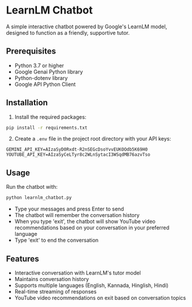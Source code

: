 # LearnLM Chatbot

A simple interactive chatbot powered by Google's LearnLM model, designed to function as a friendly, supportive tutor.

## Prerequisites

- Python 3.7 or higher
- Google Genai Python library
- Python-dotenv library
- Google API Python Client

## Installation

1. Install the required packages:

```bash
pip install -r requirements.txt
```

2. Create a `.env` file in the project root directory with your API keys:

```
GEMINI_API_KEY=AIzaSyD0Rxdt-R2nSEGcDsoYvvEUKOOdb5K69H0
YOUTUBE_API_KEY=AIzaSyCeLTyr8c2WLnSytacI3WSqdMB76azvTso
```

## Usage

Run the chatbot with:

```bash
python learnlm_chatbot.py
```

- Type your messages and press Enter to send
- The chatbot will remember the conversation history
- When you type 'exit', the chatbot will show YouTube video recommendations based on your conversation in your preferred language
- Type 'exit' to end the conversation

## Features

- Interactive conversation with LearnLM's tutor model
- Maintains conversation history
- Supports multiple languages (English, Kannada, Hinglish, Hindi)
- Real-time streaming of responses
- YouTube video recommendations on exit based on conversation topics